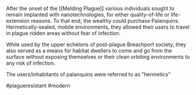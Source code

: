After the onset of the  [[Melding Plague]] various individuals sought to remain implanted with nanotechnologies, for either quality-of-life or life-extension reasons. To that end, the wealthy could purchase Palanquins. Hermetically-sealed, mobile environments, they allowed their users to travel in plague ridden areas without fear of infection.

While used by the upper echelons of post-plague  Breachport society, they also served as a means for habitat dwellers to come and go from the surface without exposing themselves or their clean orbiting environments to any risk of infection.

The users/inhabitants of palanquins were referred to as "hermetics"

#plagueresistant #modern

